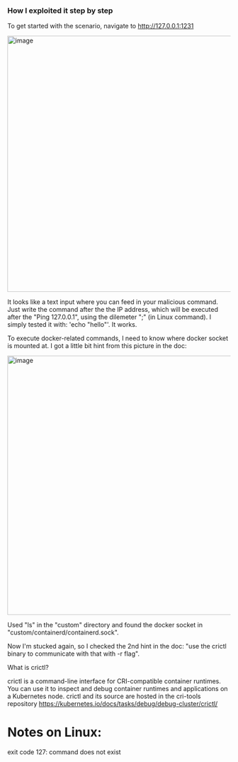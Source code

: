 ### How I exploited it step by step
To get started with the scenario, navigate to http://127.0.0.1:1231




<img width="1620" height="578" alt="image" src="https://github.com/user-attachments/assets/cbb45d02-4303-4b19-8caa-61ff08b0320d" />

It looks like a text input where you can feed in your malicious command. Just write the command after the the IP address, which will be  executed after the "Ping 127.0.0.1", using the dilemeter ";" (in Linux command).
I simply tested it with: 'echo "hello"'. It works.

To execute docker-related commands, I need to know where docker socket is mounted at. I got a little bit hint from this picture in the doc:

<img width="784" height="585" alt="image" src="https://github.com/user-attachments/assets/d41b5012-ca66-4207-bd1e-1f6648ef707f" />

Used "ls" in the "custom" directory and found the docker socket in "custom/containerd/containerd.sock".

Now I'm stucked again, so I checked the 2nd hint in the doc: "use the crictl binary to communicate with that with -r flag".

What is crictl?

crictl is a command-line interface for CRI-compatible container runtimes. You can use it to inspect and debug container runtimes and applications on a Kubernetes node. crictl and its source are hosted in the cri-tools repository
https://kubernetes.io/docs/tasks/debug/debug-cluster/crictl/






































# Notes on Linux:
exit code 127: command does not exist

